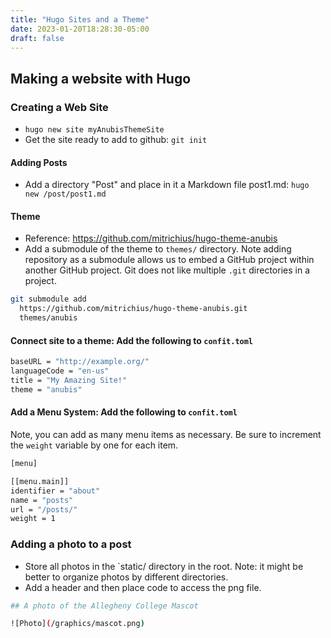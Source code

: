 ```yaml
---
title: "Hugo Sites and a Theme"
date: 2023-01-20T18:28:30-05:00
draft: false
---
```


## Making a website with Hugo

### Creating a Web Site

* `hugo new site myAnubisThemeSite`
* Get the site ready to add to github: `git init`

#### Adding Posts
* Add a directory "Post" and place in it a Markdown file post1.md: `hugo new /post/post1.md`

#### Theme
* Reference: https://github.com/mitrichius/hugo-theme-anubis
* Add a submodule of the theme to `themes/` directory. Note adding repository as a submodule allows us to embed a GitHub project within another GitHub project. Git does not like multiple `.git` directories in a project.

```bash
git submodule add 
  https://github.com/mitrichius/hugo-theme-anubis.git
  themes/anubis
```

#### Connect site to a theme: Add the following to `confit.toml`

``` bash
baseURL = "http://example.org/"
languageCode = "en-us"
title = "My Amazing Site!"
theme = "anubis"
```

#### Add a Menu System: Add the following to `confit.toml`
Note, you can add as many menu items as necessary. Be sure to increment the `weight` variable by one for each item.   
``` bash
[menu]

[[menu.main]]
identifier = "about"
name = "posts"
url = "/posts/"
weight = 1

```

### Adding a photo to a post

* Store all photos in the `static/ directory in the root. Note: it might be better to organize photos by different directories.
* Add a header and then place code to access the png file.

``` bash
## A photo of the Allegheny College Mascot

![Photo](/graphics/mascot.png)
```